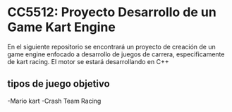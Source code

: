 # CC5512: Proyecto Desarrollo de un Game Kart Engine

En el siguiente repositorio se encontrará un proyecto de creación de un game engine enfocado a desarrollo de juegos de carrera, especificamente de kart racing. El motor se estará desarrollando en C++

## tipos de juego objetivo
-Mario kart
-Crash Team Racing

